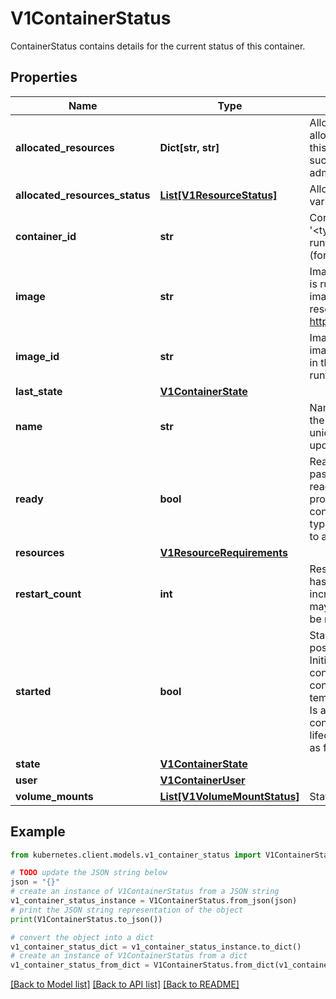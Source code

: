 # V1ContainerStatus

ContainerStatus contains details for the current status of this container.

## Properties

Name | Type | Description | Notes
------------ | ------------- | ------------- | -------------
**allocated_resources** | **Dict[str, str]** | AllocatedResources represents the compute resources allocated for this container by the node. Kubelet sets this value to Container.Resources.Requests upon successful pod admission and after successfully admitting desired pod resize. | [optional] 
**allocated_resources_status** | [**List[V1ResourceStatus]**](V1ResourceStatus.md) | AllocatedResourcesStatus represents the status of various resources allocated for this Pod. | [optional] 
**container_id** | **str** | ContainerID is the ID of the container in the format &#39;&lt;type&gt;://&lt;container_id&gt;&#39;. Where type is a container runtime identifier, returned from Version call of CRI API (for example \&quot;containerd\&quot;). | [optional] 
**image** | **str** | Image is the name of container image that the container is running. The container image may not match the image used in the PodSpec, as it may have been resolved by the runtime. More info: https://kubernetes.io/docs/concepts/containers/images. | 
**image_id** | **str** | ImageID is the image ID of the container&#39;s image. The image ID may not match the image ID of the image used in the PodSpec, as it may have been resolved by the runtime. | 
**last_state** | [**V1ContainerState**](V1ContainerState.md) |  | [optional] 
**name** | **str** | Name is a DNS_LABEL representing the unique name of the container. Each container in a pod must have a unique name across all container types. Cannot be updated. | 
**ready** | **bool** | Ready specifies whether the container is currently passing its readiness check. The value will change as readiness probes keep executing. If no readiness probes are specified, this field defaults to true once the container is fully started (see Started field).  The value is typically used to determine whether a container is ready to accept traffic. | 
**resources** | [**V1ResourceRequirements**](V1ResourceRequirements.md) |  | [optional] 
**restart_count** | **int** | RestartCount holds the number of times the container has been restarted. Kubelet makes an effort to always increment the value, but there are cases when the state may be lost due to node restarts and then the value may be reset to 0. The value is never negative. | 
**started** | **bool** | Started indicates whether the container has finished its postStart lifecycle hook and passed its startup probe. Initialized as false, becomes true after startupProbe is considered successful. Resets to false when the container is restarted, or if kubelet loses state temporarily. In both cases, startup probes will run again. Is always true when no startupProbe is defined and container is running and has passed the postStart lifecycle hook. The null value must be treated the same as false. | [optional] 
**state** | [**V1ContainerState**](V1ContainerState.md) |  | [optional] 
**user** | [**V1ContainerUser**](V1ContainerUser.md) |  | [optional] 
**volume_mounts** | [**List[V1VolumeMountStatus]**](V1VolumeMountStatus.md) | Status of volume mounts. | [optional] 

## Example

```python
from kubernetes.client.models.v1_container_status import V1ContainerStatus

# TODO update the JSON string below
json = "{}"
# create an instance of V1ContainerStatus from a JSON string
v1_container_status_instance = V1ContainerStatus.from_json(json)
# print the JSON string representation of the object
print(V1ContainerStatus.to_json())

# convert the object into a dict
v1_container_status_dict = v1_container_status_instance.to_dict()
# create an instance of V1ContainerStatus from a dict
v1_container_status_from_dict = V1ContainerStatus.from_dict(v1_container_status_dict)
```
[[Back to Model list]](../README.md#documentation-for-models) [[Back to API list]](../README.md#documentation-for-api-endpoints) [[Back to README]](../README.md)


